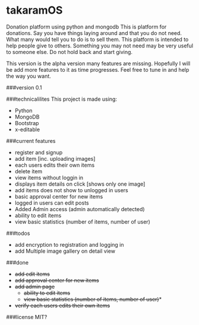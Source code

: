 # takaramOS
Donation platform using python and mongodb
This is platform for donations. Say you have things laying around and that you do not need. What many would tell you to do is to sell them.  This platform is intended to help people give to others. Something you may not need may be very useful to someone else.
Do not hold back and start giving.

This version is the alpha version many features are missing. Hopefully I will be add more features to it as time progresses. Feel free to tune in and help the way you want.

###version
0.1

###technicalilites
This project is made using:
* Python
* MongoDB
* Bootstrap
* x-editable

###current features
* register and signup
* add item [inc. uploading images]
* each users edits their own items
* delete item
* view items without loggin in
* displays item details on click [shows only one image]
* add items does not show to unlogged in users
* basic approval center for new items
* logged in users can edit posts
* Added Admin access (admin automatically detected)
 * ability to edit items
 * view basic statistics (number of items, number of user)

###todos
* add encryption to registration and logging in
* add Multiple image gallery on detail view

###done
* ~~add edit items~~
* ~~add approval center for new items~~
* ~~add admin page~~
  * ~~ability to edit items~~
  * ~~view basic statistics (number of items, number of user)~~* 
* ~~verify each users edits their own items~~

###license
MIT?
